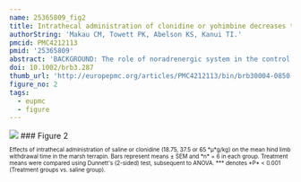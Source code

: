 ```yaml
---
name: 25365809_fig2
title: Intrathecal administration of clonidine or yohimbine decreases the nociceptive behavior caused by formalin injection in the marsh terrapin (Pelomedusa subrufa).
authorString: 'Makau CM, Towett PK, Abelson KS, Kanui TI.'
pmcid: PMC4212113
pmid: '25365809'
abstract: 'BACKGROUND: The role of noradrenergic system in the control of nociception is documented in some vertebrate animals. However, there are no data showing the role of this system on nociception in the marsh terrapins. METHODOLOGY: In this study, the antinociceptive action of intrathecal administration of the α 2-adrenoreceptor agonist clonidine and α 2-adrenoreceptor antagonist yohimbine was evaluated in the African marsh terrapin using the formalin test. The interaction of clonidine and yohimbine was also evaluated. RESULTS: Intrathecal administration of clonidine (37.5 or 65 μg/kg) caused a significant reduction in the mean time spent in pain-related behavior. Yohimbine, at a dose of 25 μg/kg, significantly blocked the effect of clonidine (65 μg/kg). However, administration of yohimbine (40 or 53 μg/kg) caused a significant reduction in the mean time spent in pain-related behavior. Intrathecal administration of yohimbine (53 μg/kg) followed immediately by intrathecal injection of the serotonergic methysergide maleate (20 μg/kg) resulted in a significant reversal of the antinociceptive effect of yohimbine. CONCLUSION: The present study documented the intrathecal administration of drugs in the marsh terrapin, a technique that can be applied in future studies on these animals. The data also suggest the involvement of both α 2-adrenoreceptors and 5HT receptors in the modulation of nociception in testudines.'
doi: 10.1002/brb3.287
thumb_url: 'http://europepmc.org/articles/PMC4212113/bin/brb30004-0850-f2.gif'
figure_no: 2
tags:
  - eupmc
  - figure
---
```

<img src='http://europepmc.org/articles/PMC4212113/bin/brb30004-0850-f2.jpg' style='max-height: 300px'>
### Figure 2
<p style='font-size: 10px;'>Effects of intrathecal administration of saline or clonidine (18.75, 37.5 or 65&nbsp;*μ*g/kg) on the mean hind limb withdrawal time in the marsh terrapin. Bars represent means&nbsp;±&nbsp;SEM and *n*&nbsp;=&nbsp;6 in each group. Treatment means were compared using Dunnett's (2-sided) test, subsequent to ANOVA. *** denotes *P*&nbsp;&lt;&nbsp;0.001 (Treatment groups vs. saline group).</p>